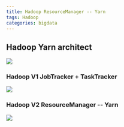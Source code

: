 ```yaml
---
title: Hadoop ResourceManager -- Yarn
tags: Hadoop
categories: bigdata
---
```

## Hadoop Yarn architect
![](/images/Yarn_1.png)

### Hadoop V1 JobTracker + TaskTracker
![](/images/Hadoop_V1_JobTracker.png)

### Hadoop V2 ResourceManager -- Yarn
![](/images/Hadoop_V2_ResourceManager.png)
